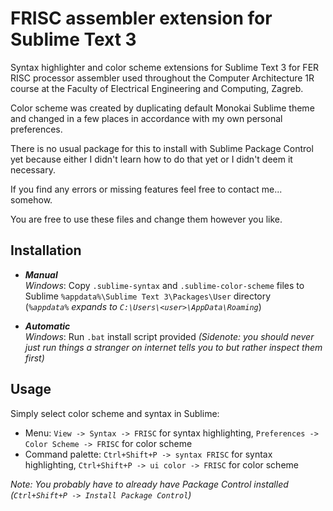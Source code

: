 # FRISC assembler extension for Sublime Text 3

Syntax highlighter and color scheme extensions for Sublime Text 3 for FER RISC processor assembler used throughout the Computer Architecture 1R course at the Faculty of Electrical Engineering and Computing, Zagreb.

Color scheme was created by duplicating default Monokai Sublime theme and changed in a few places in accordance with my own personal preferences.

There is no usual package for this to install with Sublime Package Control yet because either I didn't learn how to do that yet or I didn't deem it necessary.

If you find any errors or missing features feel free to contact me... somehow.

You are free to use these files and change them however you like.

## Installation
- **_Manual_** <br/>
  _Windows_:  Copy `.sublime-syntax` and `.sublime-color-scheme` files to Sublime `%appdata%\Sublime Text 3\Packages\User` directory<br/>
  (_`%appdata%` expands to `C:\Users\<user>\AppData\Roaming`_)
  
- **_Automatic_**<br/>
  _Windows_:  Run `.bat` install script provided _(Sidenote: you should never just run things a stranger on internet tells you to but rather inspect them first)_
  
## Usage
Simply select color scheme and syntax in Sublime:
- Menu: `View -> Syntax -> FRISC` for syntax highlighting, `Preferences -> Color Scheme -> FRISC` for color scheme
- Command palette: `Ctrl+Shift+P -> syntax FRISC` for syntax highlighting, `Ctrl+Shift+P -> ui color -> FRISC` for color scheme

_Note: You probably have to already have Package Control installed (`Ctrl+Shift+P -> Install Package Control`)_

